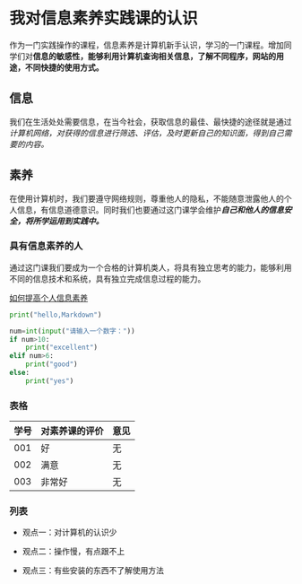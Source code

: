 # 我对信息素养实践课的认识

作为一门实践操作的课程，信息素养是计算机新手认识，学习的一门课程。增加同学们对**信息的敏感性，能够利用计算机查询相关信息，了解不同程序，网站的用途，不同快捷的使用方式。**

## 信息

我们在生活处处需要信息，在当今社会，获取信息的最佳、最快捷的途径就是通过*计算机网络，对获得的信息进行筛选、评估，及时更新自己的知识面，得到自己需要的内容。*

## 素养

在使用计算机时，我们要遵守网络规则，尊重他人的隐私，不能随意泄露他人的个人信息，有信息道德意识。同时我们也要通过这门课学会维护***自己和他人的信息安全，将所学运用到实践中。***

### 具有信息素养的人

通过这门课我们要成为一个合格的计算机类人，将具有独立思考的能力，能够利用不同的信息技术和系统，具有独立完成信息过程的能力。

[如何提高个人信息素养](https://wenku.baidu.com/view/4df8f3dcd15abe23482f4d79.html)

```python
print("hello,Markdown")
```

```python
num=int(input("请输入一个数字："))
if num>10:
    print("excellent")
elif num>6:
    print("good")
else:
    print("yes")
```

### 表格

| 学号 | 对素养课的评价 | 意见 |
| ---- | -------------- | ---- |
| 001  | 好             | 无   |
| 002  | 满意           | 无   |
| 003  | 非常好         | 无   |

### 列表

- 观点一：对计算机的认识少

- 观点二：操作慢，有点跟不上

- 观点三：有些安装的东西不了解使用方法

  